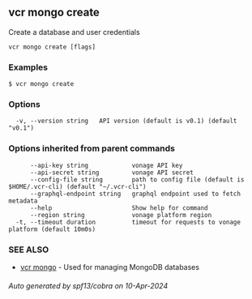 ## vcr mongo create

Create a database and user credentials

```
vcr mongo create [flags]
```

### Examples

```
$ vcr mongo create
```

### Options

```
  -v, --version string   API version (default is v0.1) (default "v0.1")
```

### Options inherited from parent commands

```
      --api-key string            vonage API key
      --api-secret string         vonage API secret
      --config-file string        path to config file (default is $HOME/.vcr-cli) (default "~/.vcr-cli")
      --graphql-endpoint string   graphql endpoint used to fetch metadata
      --help                      Show help for command
      --region string             vonage platform region
  -t, --timeout duration          timeout for requests to vonage platform (default 10m0s)
```

### SEE ALSO

* [vcr mongo](vcr_mongo.md)	 - Used for managing MongoDB databases

###### Auto generated by spf13/cobra on 10-Apr-2024
